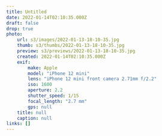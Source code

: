 ```yaml
---
title: Untitled
date: 2022-01-14T02:10:35.000Z
draft: false
drop: true
photo:
    url: s3/images/2022-01-13-18-10-35.jpg
    thumb: s3/thumbs/2022-01-13-18-10-35.jpg
    preview: s3/previews/2022-01-13-18-10-35.jpg
    created: 2022-01-14T02:10:35.000Z
    exif:
        make: Apple
        model: "iPhone 12 mini"
        lens: "iPhone 12 mini front camera 2.71mm f/2.2"
        iso: 1600
        aperture: 2.2
        shutter_speed: 1/15
        focal_length: "2.7 mm"
        gps: null
    title: null
    caption: null
links: []
---
```

